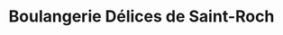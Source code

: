 ---
title: "Boulangerie Délices de Saint-Roch"
url: /cambrai/boulangerie-delices-de-saint-roch/
shop: boulangerie
---